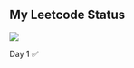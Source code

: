 
## My Leetcode Status
![](https://leetcard.jacoblin.cool/dhruv2405?ext=activity)

Day 1 ✅




























